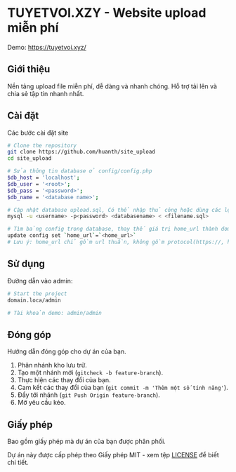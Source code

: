 # TUYETVOI.XZY - Website upload miễn phí
Demo: https://tuyetvoi.xyz/

## Giới thiệu
Nền tảng upload file miễn phí, dễ dàng và nhanh chóng. Hỗ trợ tải lên và chia sẻ tập tin nhanh nhất.

## Cài đặt
 Các bước cài đặt site

```bash
# Clone the repository
git clone https://github.com/huanth/site_upload
cd site_upload

# Sửa thông tin database ở config/config.php
$db_host = 'localhost';
$db_user = '<root>';
$db_pass = '<password>';
$db_name = '<database name>';

# Cập nhật database upload.sql, Có thể nhập thủ công hoặc dùng các lệnh sau:
mysql -u <username> -p<password> <databasename> < <filename.sql>

# Tìm bảng config trong database, thay thế giá trị home_url thành domain của site hiện tại hoặc dùng sql sau:
update config set `home_url`=`<home_url>`
# Lưu ý: home_url chỉ gồm url thuần, không gồm protocol(https://, http://) và gạch chéo ở cuối. VD: domain.local
```

## Sử dụng
Đường dẫn vào admin: 
```bash
# Start the project
domain.loca/admin

# Tài khoản demo: admin/admin
```
## Đóng góp
Hướng dẫn đóng góp cho dự án của bạn.

1. Phân nhánh kho lưu trữ.
2. Tạo một nhánh mới (`gitcheck -b feature-branch`).
3. Thực hiện các thay đổi của bạn.
4. Cam kết các thay đổi của bạn (`git commit -m 'Thêm một số tính năng'`).
5. Đẩy tới nhánh (`git Push Origin feature-branch`).
6. Mở yêu cầu kéo.

## Giấy phép
Bao gồm giấy phép mà dự án của bạn được phân phối.

Dự án này được cấp phép theo Giấy phép MIT - xem tệp [LICENSE](LICENSE) để biết chi tiết.